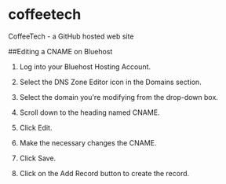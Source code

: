 # coffeetech
CoffeeTech - a GitHub hosted web site

##Editing a CNAME on Bluehost

1. Log into your Bluehost Hosting Account.

2. Select the DNS Zone Editor icon in the Domains section.

3. Select the domain you're modifying from the drop-down box.

4. Scroll down to the heading named CNAME.

5. Click Edit.

6. Make the necessary changes the CNAME.

7. Click Save.

8. Click on the Add Record button to create the record.
